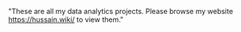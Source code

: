 "These are all my data analytics projects. Please browse my website https://hussain.wiki/ to view them."
